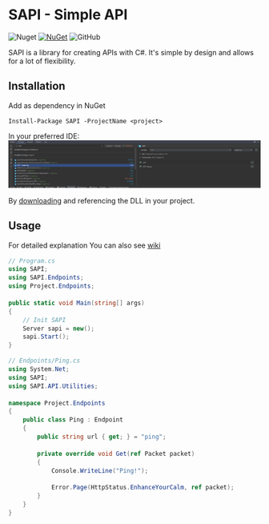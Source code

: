 # SAPI - Simple API
![Nuget](https://img.shields.io/nuget/dt/SAPI?color=%20%230390fc&label=Downloads)
[![NuGet](https://img.shields.io/nuget/v/SAPI?color=%20%230390fc&label=NuGet)](https://www.nuget.org/packages/SAPI)
![GitHub](https://img.shields.io/github/license/Maciejowski2006/SAPI?color=%20%230390fc&label=License)

SAPI is a library for creating APIs with C#. It's simple by design and allows for a lot of flexibility.

## Installation
Add as dependency in NuGet
```shell
Install-Package SAPI -ProjectName <project>
```
In your preferred IDE:
![SAPI in rider's NuGet PM](https://github.com/Maciejowski2006/SAPI/blob/master/Screenshots/docs%20v1/nuget.png)

By [downloading](https://github.com/Maciejowski2006/SAPI/releases) and referencing the DLL in your project.

## Usage
For detailed explanation You can also see [wiki](https://docs.maciejowski.me/)
```csharp
// Program.cs
using SAPI;
using SAPI.Endpoints;
using Project.Endpoints;

public static void Main(string[] args)
{
    // Init SAPI
    Server sapi = new();
    sapi.Start();
}
```
```csharp
// Endpoints/Ping.cs
using System.Net;
using SAPI;
using SAPI.API.Utilities;

namespace Project.Endpoints
{
    public class Ping : Endpoint
    {
        public string url { get; } = "ping";

        private override void Get(ref Packet packet)
        {
            Console.WriteLine("Ping!");
            
            Error.Page(HttpStatus.EnhanceYourCalm, ref packet);
        }
    }
}
```
